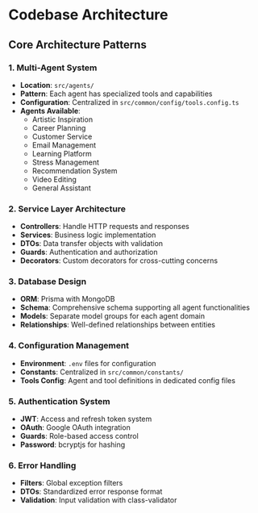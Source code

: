 # Codebase Architecture

## Core Architecture Patterns

### 1. Multi-Agent System
- **Location**: `src/agents/`
- **Pattern**: Each agent has specialized tools and capabilities
- **Configuration**: Centralized in `src/common/config/tools.config.ts`
- **Agents Available**:
  - Artistic Inspiration
  - Career Planning  
  - Customer Service
  - Email Management
  - Learning Platform
  - Stress Management
  - Recommendation System
  - Video Editing
  - General Assistant

### 2. Service Layer Architecture
- **Controllers**: Handle HTTP requests and responses
- **Services**: Business logic implementation
- **DTOs**: Data transfer objects with validation
- **Guards**: Authentication and authorization
- **Decorators**: Custom decorators for cross-cutting concerns

### 3. Database Design
- **ORM**: Prisma with MongoDB
- **Schema**: Comprehensive schema supporting all agent functionalities
- **Models**: Separate model groups for each agent domain
- **Relationships**: Well-defined relationships between entities

### 4. Configuration Management
- **Environment**: `.env` files for configuration
- **Constants**: Centralized in `src/common/constants/`
- **Tools Config**: Agent and tool definitions in dedicated config files

### 5. Authentication System
- **JWT**: Access and refresh token system
- **OAuth**: Google OAuth integration
- **Guards**: Role-based access control
- **Password**: bcryptjs for hashing

### 6. Error Handling
- **Filters**: Global exception filters
- **DTOs**: Standardized error response format
- **Validation**: Input validation with class-validator
